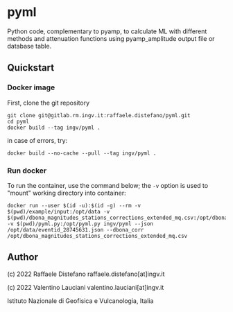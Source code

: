 # pyml

Python code, complementary to pyamp, to calculate ML with different methods and attenuation functions using pyamp_amplitude output file or database table.

## Quickstart
### Docker image
First, clone the git repository
```
git clone git@gitlab.rm.ingv.it:raffaele.distefano/pyml.git
cd pyml
docker build --tag ingv/pyml .
```

in case of errors, try:
```
docker build --no-cache --pull --tag ingv/pyml .
```


### Run docker
To run the container, use the command below; the `-v` option is used to "mount" working directory into container:
```
docker run --user $(id -u):$(id -g) --rm -v $(pwd)/example/input:/opt/data -v $(pwd)/dbona_magnitudes_stations_corrections_extended_mq.csv:/opt/dbona_magnitudes_stations_corrections_extended_mq.csv -v $(pwd)/pyml.py:/opt/pyml.py ingv/pyml --json /opt/data/eventid_28745631.json --dbona_corr /opt/dbona_magnitudes_stations_corrections_extended_mq.csv
```

## Author
(c) 2022 Raffaele Distefano raffaele.distefano[at]ingv.it

(c) 2022 Valentino Lauciani valentino.lauciani[at]ingv.it

Istituto Nazionale di Geofisica e Vulcanologia, Italia
